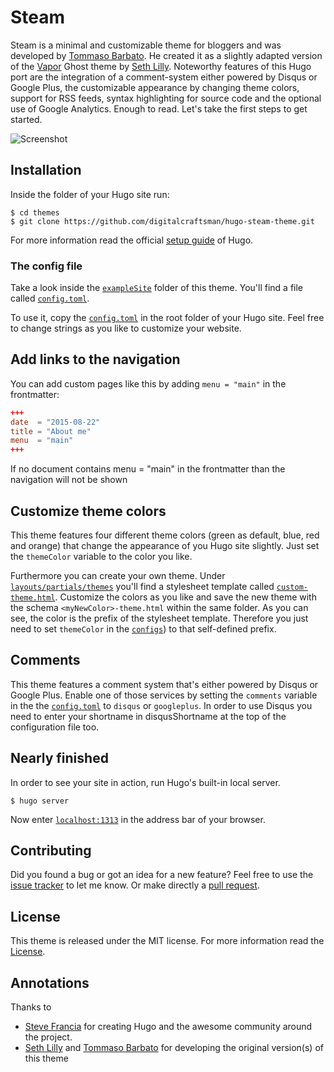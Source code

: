 # Steam

Steam is a minimal and customizable theme for bloggers and was developed by [Tommaso Barbato](//github.com/epistrephein). He created it as a slightly adapted version of the [Vapor](//github.com/sethlilly/Vapor) Ghost theme by [Seth Lilly](//github.com/sethlilly). Noteworthy features of this Hugo port are the integration of a comment-system either powered by Disqus or Google Plus, the customizable appearance by changing theme colors, support for RSS feeds, syntax highlighting for source code and the optional use of Google Analytics. Enough to read. Let's take the first steps to get started.

![Screenshot](https://raw.githubusercontent.com/digitalcraftsman/hugo-steam-theme/dev/images/screenshot.png)


## Installation

Inside the folder of your Hugo site run:

    $ cd themes
    $ git clone https://github.com/digitalcraftsman/hugo-steam-theme.git

For more information read the official [setup guide](//gohugo.io/overview/installing/) of Hugo.

### The config file

Take a look inside the [`exampleSite`](//github.com/digitalcraftsman/hugo-steam-theme/blob/dev/exampleSite/) folder of this theme. You'll find a file called [`config.toml`](//github.com/digitalcraftsman/hugo-steam-theme/blob/dev/exampleSite/config.toml).

To use it, copy the [`config.toml`](//github.com/digitalcraftsman/hugo-steam-theme/blob/dev/exampleSite/config.toml) in the root folder of your Hugo site. Feel free to change strings as you like to customize your website.

## Add links to the navigation

You can add custom pages like this by adding `menu = "main"` in the frontmatter:

```toml
+++
date  = "2015-08-22"
title = "About me"
menu  = "main"
+++
```

If no document contains menu = "main" in the frontmatter than the navigation will not be shown


## Customize theme colors

This theme features four different theme colors (green as default, blue, red and orange) that change the appearance of you Hugo site slightly. Just set the `themeColor` variable to the color you like.

Furthermore you can create your own theme. Under [`layouts/partials/themes`](//github.com/digitalcraftsman/hugo-steam-theme/tree/dev/layouts/partials/themes) you'll find a stylesheet template called [`custom-theme.html`](//github.com/digitalcraftsman/hugo-steam-theme/blob/dev/layouts/partials/themes/custom-theme.html). Customize the colors as you like and save the new theme with the schema `<myNewColor>-theme.html` within the same folder. As you can see, the color is the prefix of the stylesheet template. Therefore you just need to set `themeColor` in the [`configs`](//github.com/digitalcraftsman/hugo-steam-theme/blob/dev/exampleSite/config.toml)) to that self-defined prefix. 

## Comments

This theme features a comment system that's either powered by Disqus or Google Plus. Enable one of those services by setting the `comments` variable in the the [`config.toml`](//github.com/digitalcraftsman/hugo-steam-theme/blob/dev/exampleSite/config.toml) to `disqus` or `googleplus`. In order to use Disqus you need to enter your shortname in disqusShortname at the top of the configuration file too.

## Nearly finished

In order to see your site in action, run Hugo's built-in local server. 

    $ hugo server

Now enter [`localhost:1313`](http://localhost:1313) in the address bar of your browser.


## Contributing

Did you found a bug or got an idea for a new feature? Feel free to use the [issue tracker](//github.com/digitalcraftsman/hugo-steam-theme/issues) to let me know. Or make directly a [pull request](//github.com/digitalcraftsman/hugo-steam-theme/pulls).


## License

This theme is released under the MIT license. For more information read the [License](//github.com/digitalcraftsman/hugo-steam-theme/blob/master/LICENSE.md).


## Annotations

Thanks to 

- [Steve Francia](//github.com/spf13) for creating Hugo and the awesome community around the project.
- [Seth Lilly](//github.com/sethlilly) and [Tommaso Barbato](//github.com/epistrephein) for developing the original version(s) of this theme
